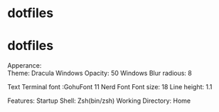 # dotfiles
# dotfiles

<!-- Warp Terminal Settings -->
Apperance:  
    Theme: Dracula
    Windows Opacity: 50
    Windows Blur radious: 8

Text
    Terminal font :GohuFont 11 Nerd Font
    Font size: 18
    Line height: 1.1

Features: 
    Startup Shell: Zsh(bin/zsh)
    Working Directory: Home